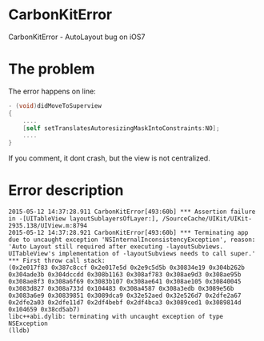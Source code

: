 # CarbonKitError
CarbonKitError - AutoLayout bug on iOS7

# The problem  

The error happens on line:

```objective-c
- (void)didMoveToSuperview 
{  
    ....  
    [self setTranslatesAutoresizingMaskIntoConstraints:NO];  
    ....  
}  
```  

If you comment, it dont crash, but the view is not centralized.

# Error description

```
2015-05-12 14:37:28.911 CarbonKitError[493:60b] *** Assertion failure in -[UITableView layoutSublayersOfLayer:], /SourceCache/UIKit/UIKit-2935.138/UIView.m:8794
2015-05-12 14:37:28.921 CarbonKitError[493:60b] *** Terminating app due to uncaught exception 'NSInternalInconsistencyException', reason: 'Auto Layout still required after executing -layoutSubviews. UITableView's implementation of -layoutSubviews needs to call super.'
*** First throw call stack:
(0x2e017f83 0x387c8ccf 0x2e017e5d 0x2e9c5d5b 0x30834e19 0x304b262b 0x304ade3b 0x304dccdd 0x308b1163 0x308af783 0x308ae9d3 0x308ae95b 0x308ae8f3 0x308a6f69 0x3083b107 0x308ae641 0x308ae105 0x30840045 0x3083d827 0x308a733d 0x104483 0x308a4587 0x308a3edb 0x3089e56b 0x3083a6e9 0x30839851 0x3089dca9 0x32e52aed 0x32e526d7 0x2dfe2a67 0x2dfe2a03 0x2dfe11d7 0x2df4bebf 0x2df4bca3 0x3089ced1 0x3089814d 0x104659 0x38cd5ab7)
libc++abi.dylib: terminating with uncaught exception of type NSException
(lldb) 
```
